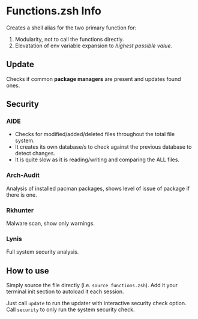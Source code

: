 # Functions.zsh Info
Creates a shell alias for the two primary function for:
1. Modularity, not to call the functions directly.
2. Elevatation of env variable expansion to *highest possible value.*

## Update
Checks if common **package managers** are present and updates found ones.

## Security
### AIDE 
* Checks for modified/added/deleted files throughout the total file system.
* It creates its own database/s to check against the previous database to detect changes.
* It is quite slow as it is reading/writing and comparing the ALL files.
### Arch-Audit
Analysis of installed pacman packages, shows level of issue of package if there is one.
### Rkhunter
Malware scan, show only warnings.
### Lynis
Full system security analysis.

## How to use
Simply source the file directly (i.e. `source functions.zsh`).
Add it your terminal init section to autoload it each session.

Just call `update` to run the updater with interactive security check option.
Call `security` to only run the system security check.
